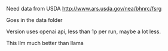 Need data from USDA http://www.ars.usda.gov/nea/bhnrc/fsrg

Goes in the data folder


Version uses openai api, less than 1p per run, maybe a lot less. 

This llm much better than llama

